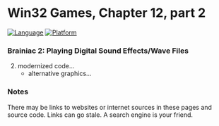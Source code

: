 # Win32 Games, Chapter 12, part 2
[![Language](https://img.shields.io/badge/Language%20-C++-blue.svg)](https://github.com/GeorgePimpleton/Win32-games/)
[![Platform](https://img.shields.io/badge/Platform%20-Win32-blue.svg)](https://github.com/GeorgePimpleton/Win32-games/)
### Brainiac 2: Playing Digital Sound Effects/Wave Files

2. modernized code...
   + alternative graphics...

### Notes
There may be links to websites or internet sources in these pages and source code. Links can go stale. A search engine is your friend.

